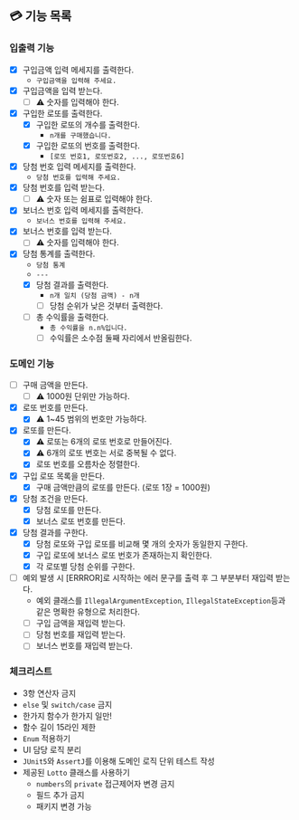 ## 💳 기능 목록

### 입출력 기능

- [x] 구입금액 입력 메세지를 출력한다.
    - `구입금액을 입력해 주세요.`
- [x] 구입금액을 입력 받는다.
    - [ ] ⚠️ 숫자를 입력해야 한다.
- [x] 구입한 로또를 출력한다.
    - [x] 구입한 로또의 개수를 출력한다.
        - `n개를 구매했습니다.`
    - [x] 구입한 로또의 번호를 출력한다.
        - `[로또 번호1, 로또번호2, ..., 로또번호6]`
- [x] 당첨 번호 입력 메세지를 출력한다.
    - `당첨 번호를 입력해 주세요.`
- [x] 당첨 번호를 입력 받는다.
    - [ ] ⚠️ 숫자 또는 쉼표로 입력해야 한다.
- [x] 보너스 번호 입력 메세지를 출력한다.
    - `보너스 번호를 입력해 주세요.`
- [x] 보너스 번호를 입력 받는다.
    - [ ] ⚠️ 숫자를 입력해야 한다.
- [x] 당첨 통계를 출력한다.
    - `당첨 통계`
    - `---`
    - [x] 당첨 결과를 출력한다.
        - `n개 일치 (당첨 금액) - n개`
        - [ ] 당첨 순위가 낮은 것부터 출력한다.
    - [ ] 총 수익률을 출력한다.
        - `총 수익률을 n.n%입니다.`
        - [ ] 수익률은 소수점 둘째 자리에서 반올림한다.

### 도메인 기능

- [ ] 구매 금액을 만든다.
    - [ ] ⚠️ 1000원 단위만 가능하다.
- [x] 로또 번호를 만든다.
    - [x] ⚠️ 1~45 범위의 번호만 가능하다.
- [x] 로또를 만든다.
    - [x] ⚠️ 로또는 6개의 로또 번호로 만들어진다.
    - [x] ⚠️ 6개의 로또 번호는 서로 중복될 수 없다.
    - [x] 로또 번호를 오름차순 정렬한다.
- [x] 구입 로또 목록을 만든다.
    - [x] 구매 금액만큼의 로또를 만든다. (로또 1장 = 1000원)
- [x] 당첨 조건을 만든다.
    - [x] 당첨 로또를 만든다.
    - [x] 보너스 로또 번호를 만든다.
- [x] 당첨 결과를 구한다.
    - [x] 당첨 로또와 구입 로또를 비교해 몇 개의 숫자가 동일한지 구한다.
    - [x] 구입 로또에 보너스 로또 번호가 존재하는지 확인한다.
    - [x] 각 로또별 당첨 순위를 구한다.
- [ ] 예외 발생 시 [ERRROR]로 시작하는 에러 문구를 출력 후 그 부분부터 재입력 받는다.
    - 예외 클래스를 `IllegalArgumentException`, `IllegalStateException`등과 같은 명확한 유형으로 처리한다.
    - [ ] 구입 금액을 재입력 받는다.
    - [ ] 당첨 번호를 재입력 받는다.
    - [ ] 보너스 번호를 재입력 받는다.

### 체크리스트

- 3항 연산자 금지
- `else` 및 `switch/case` 금지
- 한가지 함수가 한가지 일만!
- 함수 길이 15라인 제한
- `Enum` 적용하기
- UI 담당 로직 분리
- `JUnit5`와 `AssertJ`를 이용해 도메인 로직 단위 테스트 작성
- 제공된 `Lotto` 클래스를 사용하기
    - `numbers`의 `private` 접근제어자 변경 금지
    - 필드 추가 금지
    - 패키지 변경 가능
